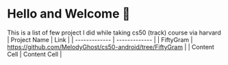 # Hello and Welcome 👋
This is a list of few project I did while taking cs50 (track) course via harvard 
<br>
| Project Name  | Link |
| ------------- | ------------- |
| FiftyGram  | https://github.com/MelodyGhost/cs50-android/tree/FiftyGram  |
| Content Cell  | Content Cell  |
